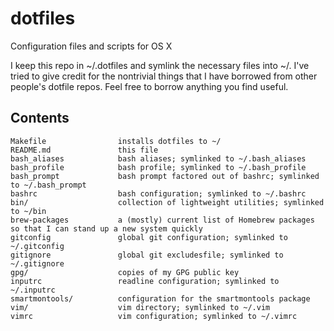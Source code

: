 dotfiles
========
Configuration files and scripts for OS X

I keep this repo in ~/.dotfiles and symlink the necessary files into ~/. I've tried to give credit for the nontrivial things that I have borrowed from other people's dotfile repos. Feel free to borrow anything you find useful.

Contents
--------
    Makefile                installs dotfiles to ~/
    README.md               this file
    bash_aliases            bash aliases; symlinked to ~/.bash_aliases
    bash_profile            bash profile; symlinked to ~/.bash_profile
    bash_prompt             bash prompt factored out of bashrc; symlinked to ~/.bash_prompt
    bashrc                  bash configuration; symlinked to ~/.bashrc
    bin/                    collection of lightweight utilities; symlinked to ~/bin
    brew-packages           a (mostly) current list of Homebrew packages so that I can stand up a new system quickly
    gitconfig               global git configuration; symlinked to ~/.gitconfig
    gitignore               global git excludesfile; symlinked to ~/.gitignore
    gpg/                    copies of my GPG public key
    inputrc                 readline configuration; symlinked to ~/.inputrc
    smartmontools/          configuration for the smartmontools package
    vim/                    vim directory; symlinked to ~/.vim
    vimrc                   vim configuration; symlinked to ~/.vimrc
